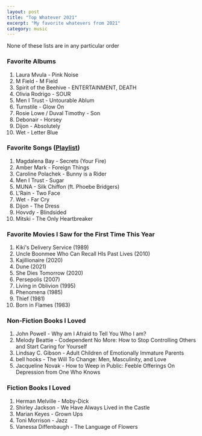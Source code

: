 ```yaml
---
layout: post
title: "Top Whatever 2021"
excerpt: "My favorite whatevers from 2021"
category: music
---
```


None of these lists are in any particular order

### Favorite Albums

1. Laura Mvula - Pink Noise
1. M Field - M Field
1. Spirit of the Beehive - ENTERTAINMENT, DEATH
1. Olivia Rodrigo - SOUR
1. Men I Trust - Untourable Ablum
1. Turnstile - Glow On
1. Rosie Lowe / Duval Timothy - Son
1. Debonair - Horsey
1. Dijon - Absolutely
1. Wet - Letter Blue

### Favorite Songs (<a href="https://open.spotify.com/playlist/4E7HdyreBDS39OniISmjEP" target="_blank" rel="noopener">Playlist</a>)

1. Magdalena Bay - Secrets (Your Fire)
1. Amber Mark - Foreign Things
1. Caroline Polachek - Bunny is a Rider
1. Men I Trust - Sugar
1. MUNA - Silk Chiffon (ft. Phoebe Bridgers)
1. L'Rain - Two Face
1. Wet - Far Cry
1. Dijon - The Dress
1. Hovvdy - Blindsided
1. Mitski - The Only Heartbreaker

### Favorite Movies I Saw for the First Time This Year

1. Kiki's Delivery Service (1989)
1. Uncle Boonmee Who Can Recall HIs Past Lives (2010)
1. Kajillionaire (2020)
1. Dune (2021)
1. She Dies Tomorrow (2020)
1. Persepolis (2007)
1. Living in Oblivion (1995)
1. Phenomena (1985)
1. Thief (1981)
1. Born in Flames (1983)

### Non-Fiction Books I Loved

1. John Powell - Why am I Afraid to Tell You Who I am?
1. Melody Beattie - Codependent No More: How to Stop Controlling Others and Start Caring for Yourself
1. Lindsay C. Gibson - Adult Children of Emotionally Immature Parents
1. bell hooks - The Will To Change: Men, Masculinity, and Love
1. Jacqueline Novak - How to Weep in Public: Feeble Offerings On Depression from One Who Knows

### Fiction Books I Loved

1. Herman Melville - Moby-Dick
1. Shirley Jackson - We Have Always Lived in the Castle
1. Marian Keyes - Grown Ups
1. Toni Morrison - Jazz
1. Vanessa Diffenbaugh - The Language of Flowers
